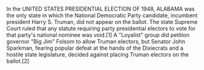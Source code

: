 In the UNITED STATES PRESIDENTIAL ELECTION OF 1948, ALABAMA was the only state in which the National Democratic Party candidate, incumbent president Harry S. Truman, did not appear on the ballot. The state Supreme Court ruled that any statute requiring party presidential electors to vote for that party's national nominee was void.[1] A "Loyalist" group did petition governor "Big Jim" Folsom to allow Truman electors, but Senator John Sparkman, fearing popular defeat at the hands of the Dixiecrats and a hostile state legislature, decided against placing Truman electors on the ballot.[2]
